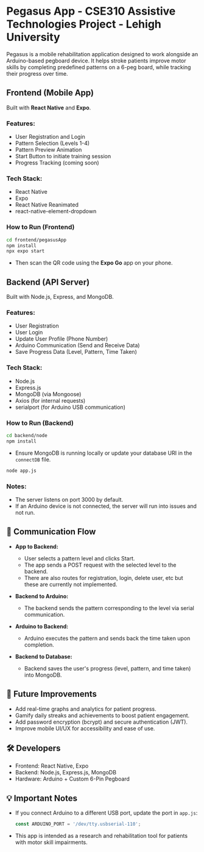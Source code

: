 # Pegasus App - CSE310 Assistive Technologies Project - Lehigh University  

Pegasus is a mobile rehabilitation application designed to work alongside an Arduino-based pegboard device. It helps stroke patients improve motor skills by completing predefined patterns on a 6-peg board, while tracking their progress over time.

## Frontend (Mobile App)

Built with **React Native** and **Expo**.

### Features:
- User Registration and Login
- Pattern Selection (Levels 1-4)
- Pattern Preview Animation
- Start Button to initiate training session
- Progress Tracking (coming soon)

### Tech Stack:
- React Native
- Expo
- React Native Reanimated
- react-native-element-dropdown

### How to Run (Frontend)

```bash
cd frontend/pegasusApp
npm install
npx expo start
```

- Then scan the QR code using the **Expo Go** app on your phone.

## Backend (API Server)

Built with Node.js, Express, and MongoDB.

### Features:
- User Registration
- User Login
- Update User Profile (Phone Number)
- Arduino Communication (Send and Receive Data)
- Save Progress Data (Level, Pattern, Time Taken)

### Tech Stack:
- Node.js
- Express.js
- MongoDB (via Mongoose)
- Axios (for internal requests)
- serialport (for Arduino USB communication)

### How to Run (Backend)

```bash
cd backend/node
npm install
```

- Ensure MongoDB is running locally or update your database URI in the `connectDB` file.

```bash
node app.js
```

### Notes:
- The server listens on port 3000 by default.
- If an Arduino device is not connected, the server will run into issues and not run. 

## 📡 Communication Flow

- **App to Backend:**
  - User selects a pattern level and clicks Start.
  - The app sends a POST request with the selected level to the backend.
  - There are also routes for registration, login, delete user, etc but these are currently not implemented. 

- **Backend to Arduino:**
  - The backend sends the pattern corresponding to the level via serial communication.

- **Arduino to Backend:**
  - Arduino executes the pattern and sends back the time taken upon completion.

- **Backend to Database:**
  - Backend saves the user's progress (level, pattern, and time taken) into MongoDB.


## 🚀 Future Improvements

- Add real-time graphs and analytics for patient progress.
- Gamify daily streaks and achievements to boost patient engagement.
- Add password encryption (bcrypt) and secure authentication (JWT).
- Improve mobile UI/UX for accessibility and ease of use.

## 🛠️ Developers

- Frontend: React Native, Expo
- Backend: Node.js, Express.js, MongoDB
- Hardware: Arduino + Custom 6-Pin Pegboard

## 💡 Important Notes

- If you connect Arduino to a different USB port, update the port in `app.js`:

  ```javascript
  const ARDUINO_PORT = '/dev/tty.usbserial-110'; 
  ```

- This app is intended as a research and rehabilitation tool for patients with motor skill impairments.
